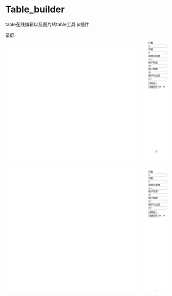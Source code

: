 # Table_builder
table在线编辑以及图片转table工具 js插件

录屏:
![](https://github.com/conesat/JS_Project/blob/master/hg_table_builder/rec/table_builder1.gif)

![](https://github.com/conesat/JS_Project/blob/master/hg_table_builder/rec/table_builder2.gif)
